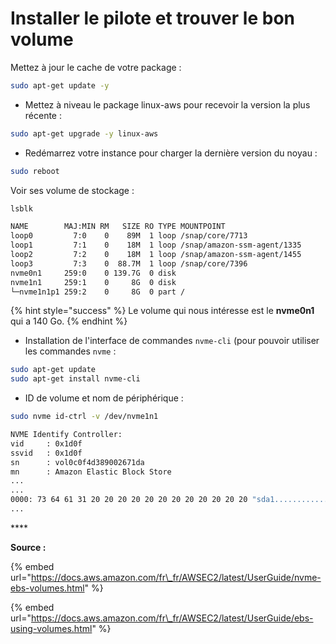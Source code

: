 # Installer le pilote et trouver le bon volume

Mettez à jour le cache de votre package :

```bash
sudo apt-get update -y
```

* Mettez à niveau le package linux-aws pour recevoir la version la plus récente :

```bash
sudo apt-get upgrade -y linux-aws
```

* Redémarrez votre instance pour charger la dernière version du noyau :

```bash
sudo reboot
```

Voir ses volume de stockage :

```bash
lsblk
```

```bash
NAME        MAJ:MIN RM   SIZE RO TYPE MOUNTPOINT
loop0         7:0    0    89M  1 loop /snap/core/7713
loop1         7:1    0    18M  1 loop /snap/amazon-ssm-agent/1335
loop2         7:2    0    18M  1 loop /snap/amazon-ssm-agent/1455
loop3         7:3    0  88.7M  1 loop /snap/core/7396
nvme0n1     259:0    0 139.7G  0 disk
nvme1n1     259:1    0     8G  0 disk
└─nvme1n1p1 259:2    0     8G  0 part /
```

{% hint style="success" %}
Le volume qui nous intéresse est le **nvme0n1** qui a 140 Go.
{% endhint %}

* Installation de l'interface de commandes `nvme-cli` \(pour pouvoir utiliser les commandes `nvme` : 

```bash
sudo apt-get update
sudo apt-get install nvme-cli
```

* ID de volume et nom de périphérique : 

```bash
sudo nvme id-ctrl -v /dev/nvme1n1
```

```bash
NVME Identify Controller:
vid     : 0x1d0f
ssvid   : 0x1d0f
sn      : vol0c0f4d389002671da
mn      : Amazon Elastic Block Store
...
...
0000: 73 64 61 31 20 20 20 20 20 20 20 20 20 20 20 20 "sda1............"
...
```

\*\*\*\*

**Source :**

{% embed url="https://docs.aws.amazon.com/fr\_fr/AWSEC2/latest/UserGuide/nvme-ebs-volumes.html" %}

{% embed url="https://docs.aws.amazon.com/fr\_fr/AWSEC2/latest/UserGuide/ebs-using-volumes.html" %}





